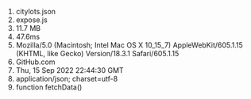 1. citylots.json
2. expose.js
3. 11.7 MB
4. 47.6ms
5. Mozilla/5.0 (Macintosh; Intel Mac OS X 10_15_7) AppleWebKit/605.1.15 (KHTML, like Gecko) Version/18.3.1 Safari/605.1.15
6. GitHub.com
7. Thu, 15 Sep 2022 22:44:30 GMT
8. application/json; charset=utf-8
9. function fetchData()